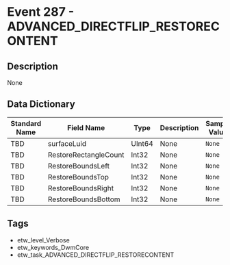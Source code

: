 # Event 287 - ADVANCED_DIRECTFLIP_RESTORECONTENT

## Description
None

## Data Dictionary
|Standard Name|Field Name|Type|Description|Sample Value|
|---|---|---|---|---|
|TBD|surfaceLuid|UInt64|None|`None`|
|TBD|RestoreRectangleCount|Int32|None|`None`|
|TBD|RestoreBoundsLeft|Int32|None|`None`|
|TBD|RestoreBoundsTop|Int32|None|`None`|
|TBD|RestoreBoundsRight|Int32|None|`None`|
|TBD|RestoreBoundsBottom|Int32|None|`None`|

## Tags
* etw_level_Verbose
* etw_keywords_DwmCore
* etw_task_ADVANCED_DIRECTFLIP_RESTORECONTENT